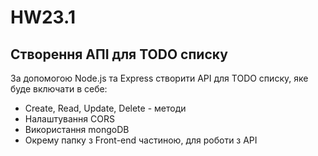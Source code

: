 # HW23.1

## Cтворення АПІ для TODO списку

За допомогою Node.js та Express створити API для TODO списку, яке буде включати в себе:

- Create, Read, Update, Delete - методи
- Налаштування CORS
- Використання mongoDB
- Окрему папку з Front-end частиною, для роботи з API
